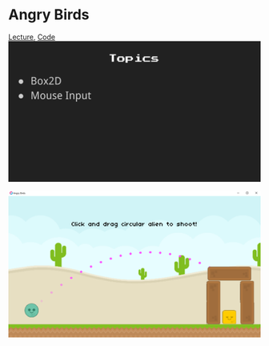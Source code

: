# Angry Birds

[Lecture](https://learning.edx.org/course/course-v1:HarvardX+CS50G+Games/block-v1:HarvardX+CS50G+Games+type@sequential+block@d9f4a3b8b066409ca7e9d9882ee6aec5/block-v1:HarvardX+CS50G+Games+type@vertical+block@852e32afaffd4ff290d5e41c00698bb6),
[Code](https://github.com/games50/angrybirds)
![topics](./topics.png)

![preview](./preview.png)
